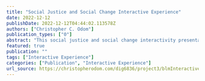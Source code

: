 ```yaml
---
title: "Social Justice and Social Change Interactive Experience"
date: 2022-12-12
publishDate: 2022-12-12T04:44:02.113578Z
authors: ["Christopher C. Odom"]
publication_types: ["0"]
abstract: "This social justice and social change interactivity presentation is an interactive audiovisual rhetorical argument for #BlackLivesMatter that employs digital media elements of both generative and participatory culture art. If only we could walk a single day in another person’s shoes... We are all the sum of each of our own unique experiences and reality is a perception based upon one’s vantage point within one’s immediate cultural narratives and awareness of the context. Just because you may not have personally killed anyone, does not mean killers do not exist. By the same token, stereotypes, hegemonic marginalizing tropes, systemic racism, and systemic injustice exist, whether or not you are an active participant, unwilling beneficiary, or injustice-denier. Systemic racism and injustice are pervasive and permeate throughout society. This social justice and social change interactive experience is designed as an educational learning tool and a visual rhetorical argument for the #BlackLivesMatter social movement."
featured: true
publication: ""
tags: ["Interactive Experience"]
categories: ["Publication", "Interactive Experience"]
url_source: https://christopherodom.com/dig6836/project3/blmInteractiveVisualArgument/
---
```

